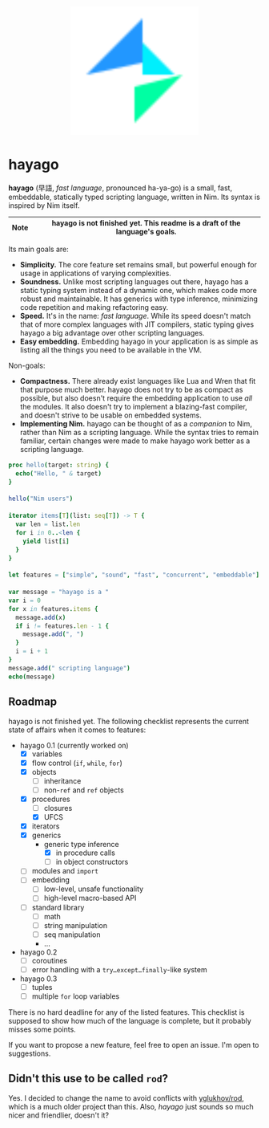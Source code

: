 <p align="center">
  <img src="logo.svg" width="256px"/>
</p>

# hayago

**hayago** (早語, _fast language_, pronounced ha-ya-go) is a small, fast,
embeddable, statically typed scripting language, written in Nim. Its syntax is
inspired by Nim itself.

| **Note** | hayago is not finished yet. This readme is a draft of the language's goals. |
| --- | --- |

Its main goals are:

- **Simplicity.** The core feature set remains small, but powerful enough for
  usage in applications of varying complexities.
- **Soundness.** Unlike most scripting languages out there, hayago has a static
  typing system instead of a dynamic one, which makes code more robust and
  maintainable. It has generics with type inference, minimizing code repetition
  and making refactoring easy.
- **Speed.** It's in the name: _fast language_. While its speed doesn't match
  that of more complex languages with JIT compilers, static typing gives hayago
  a big advantage over other scripting languages.
- **Easy embedding.** Embedding hayago in your application is as simple as
  listing all the things you need to be available in the VM.

Non-goals:

- **Compactness.** There already exist languages like Lua and Wren that fit that
  purpose much better. hayago does not try to be as compact as possible, but
  also doesn't require the embedding application to use _all_ the modules.
  It also doesn't try to implement a blazing-fast compiler, and doesn't strive
  to be usable on embedded systems.
- **Implementing Nim.** hayago can be thought of as a _companion_ to Nim, rather
  than Nim as a scripting language. While the syntax tries to remain familiar,
  certain changes were made to make hayago work better as a scripting language.

```nim
proc hello(target: string) {
  echo("Hello, " & target)
}

hello("Nim users")

iterator items[T](list: seq[T]) -> T {
  var len = list.len
  for i in 0..<len {
    yield list[i]
  }
}

let features = ["simple", "sound", "fast", "concurrent", "embeddable"]

var message = "hayago is a "
var i = 0
for x in features.items {
  message.add(x)
  if i != features.len - 1 {
    message.add(", ")
  }
  i = i + 1
}
message.add(" scripting language")
echo(message)
```

## Roadmap

hayago is not finished yet. The following checklist represents the current state
of affairs when it comes to features:

- hayago 0.1 (currently worked on)
  - [x] variables
  - [x] flow control (`if`, `while`, `for`)
  - [x] objects
    - [ ] inheritance
    - [ ] non-`ref` and `ref` objects
  - [x] procedures
    - [ ] closures
    - [x] UFCS
  - [x] iterators
  - [x] generics
    - generic type inference
      - [x] in procedure calls
      - [ ] in object constructors
  - [ ] modules and `import`
  - [ ] embedding
    - [ ] low-level, unsafe functionality
    - [ ] high-level macro-based API
  - [ ] standard library
    - [ ] math
    - [ ] string manipulation
    - [ ] seq manipulation
    - …
- hayago 0.2
  - [ ] coroutines
  - [ ] error handling with a `try…except…finally`-like system
- hayago 0.3
  - [ ] tuples
  - [ ] multiple `for` loop variables

There is no hard deadline for any of the listed features. This checklist is
supposed to show how much of the language is complete, but it probably misses
some points.

If you want to propose a new feature, feel free to open an issue. I'm open to
suggestions.

## Didn't this use to be called `rod`?

Yes. I decided to change the name to avoid conflicts with
[yglukhov/rod](https://github.com/yglukhov/rod), which is a much older project
than this. Also, _hayago_ just sounds so much nicer and friendlier, doesn't it?
